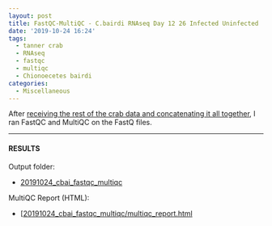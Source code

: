 ```yaml
---
layout: post
title: FastQC-MultiQC - C.bairdi RNAseq Day 12 26 Infected Uninfected
date: '2019-10-24 16:24'
tags:
  - tanner crab
  - RNAseq
  - fastqc
  - multiqc
  - Chionoecetes bairdi
categories:
  - Miscellaneous
---
```

After [receiving the rest of the crab data and concatenating it all together](https://robertslab.github.io/sams-notebook/2019/10/24/Data-Received-C.bairdi-RNAseq-Day9-12-26-Infected-Uninfected.html), I ran FastQC and MultiQC on the FastQ files.



---

#### RESULTS

Output folder:

- [20191024_cbai_fastqc_multiqc](https://gannet.fish.washington.edu/Atumefaciens/20191024_cbai_fastqc_multiqc)

MultiQC Report (HTML):

- [[20191024_cbai_fastqc_multiqc/multiqc_report.html](https://gannet.fish.washington.edu/Atumefaciens/20191024_cbai_fastqc_multiqc/multiqc_report.html)
